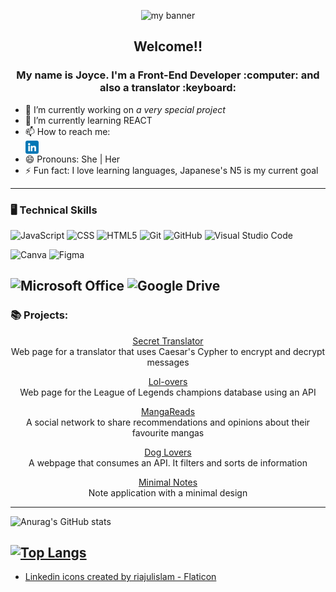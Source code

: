 <p align="center">
<img src="https://user-images.githubusercontent.com/108841917/199867819-61326c18-355f-42f4-8a81-9e31575d655c.png" alt="my banner">
<p>

<h2 align="center">Welcome!!</h2>

  
<h3 align="center"> My name is Joyce. I'm a Front-End Developer :computer: and also a translator :keyboard:</h3>
<!--
**joyceams/joyceams** is a ✨ _special_ ✨ repository because its `README.md` (this file) appears on your GitHub profile.
-->

- 🔭 I’m currently working on *a very special project*
- 🌱 I’m currently learning REACT
- 📫 How to reach me: <br><a href="https://www.linkedin.com/in/joyceamusan/"><img align="center" src="https://raw.githubusercontent.com/joyceams/joyceams/main/Images/linkedinicon.png" alt="icon | LinkedIn" width="21px"/></a><br>
- 😄 Pronouns: She | Her
- ⚡ Fun fact: I love learning languages, Japanese's N5 is my current goal
---
### :desktop_computer: Technical Skills
![JavaScript](https://img.shields.io/badge/Code-JavaScript-informational?style=flat&logo=JavaScript&color=F7DF1E)
![CSS](https://img.shields.io/badge/css3-%231572B6.svg?style=for-the-badge&logo=css3&logoColor=white)
<img alt="HTML5" src="https://img.shields.io/badge/html5-%23E34F26.svg?style=for-the-badge&logo=html5&logoColor=white">
<img alt="Git" src="https://img.shields.io/badge/GIT-E44C30?style=for-the-badge&logo=git&logoColor=white"/>
<img alt="GitHub" src="https://img.shields.io/badge/github-%23121011.svg?style=for-the-badge&logo=github&logoColor=white"/>
<img alt="Visual Studio Code" src="https://img.shields.io/badge/Visual%20Studio-5C2D91.svg?style=for-the-badge&logo=visual-studio&logoColor=white"/>

![Canva](https://img.shields.io/badge/Canva-%2300C4CC.svg?style=for-the-badge&logo=Canva&logoColor=white)
<img alt="Figma" src="https://img.shields.io/badge/figma-%23F24E1E.svg?style=for-the-badge&logo=figma&logoColor=white"/>

![Microsoft Office](https://img.shields.io/badge/Microsoft_Office-D83B01?style=for-the-badge&logo=microsoft-office&logoColor=white)
<img alt="Google Drive" src="https://img.shields.io/badge/Google%20Drive-4285F4?style=for-the-badge&logo=googledrive&logoColor=white"/>
--

### :books: Projects:
<p align="center"><a href="https://hilarious-bienenstitch-f0ab2d.netlify.app/">Secret Translator</a><br>
Web page for a translator that uses Caesar's Cypher to encrypt and decrypt messages</p>
<p align="center"><a href="https://precious-lollipop-8a5258.netlify.app/">Lol-overs</a><br>
Web page for the League of Legends champions database using an API</p>
<p align="center"><a href="https://polite-kataifi-52414f.netlify.app/">MangaReads</a><br>
A social network to share recommendations and opinions about their favourite mangas</p>
<p align="center"><a href="https://fanciful-trifle-865ddd.netlify.app/">Dog Lovers</a><br>
A webpage that consumes an API. It filters and sorts de information</p>
<p align="center"><a href="https://minimalnotes-369523.web.app/">Minimal Notes</a><br>
Note application with a minimal design</p>

---

![Anurag's GitHub stats](https://github-readme-stats.vercel.app/api?username=joyceams&show_icons=true&theme=transparent)

[![Top Langs](https://github-readme-stats.vercel.app/api/top-langs/?username=joyceams&layout=compact)](https://github.com/joyceams)
  ---
- <a href="https://www.flaticon.com/free-icons/linkedin" title="linkedin icons">Linkedin icons created by riajulislam - Flaticon</a>

